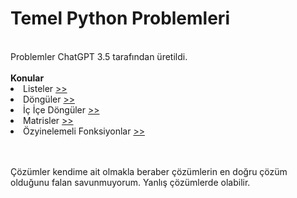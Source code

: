 <h1>Temel Python Problemleri</h1>
<br>
Problemler ChatGPT 3.5 tarafından üretildi.
<br><br>
<lu><strong>Konular</strong></lu>
<br>
<li>Listeler <a href=https://github.com/serhatkiyar/Temel-Python-Problemleri/tree/master/.Programlama%20I/Listeler/Liste%20Problemleri>>></a></li>
<li>Döngüler <a href=https://github.com/serhatkiyar/Temel-Python-Problemleri/tree/master/.Programlama%20I/D%C3%B6ng%C3%BCler/D%C3%B6ng%C3%BC%20Problemleri>>></a></li>
<li>İç İçe Döngüler <a href=https://github.com/serhatkiyar/Temel-Python-Problemleri/tree/master/.Programlama%20I/%C4%B0%C3%A7%20i%C3%A7e%20D%C3%B6ng%C3%BCler/%C4%B0%C3%A7%20%C4%B0%C3%A7e%20D%C3%B6ng%C3%BC%20Problemleri>>></a></li>
<li>Matrisler <a href=https://github.com/serhatkiyar/Temel-Python-Problemleri/tree/master/.Programlama%20I/Matrisler/Matris%20Problemleri>>></a></li>
<li>Özyinelemeli Fonksiyonlar <a href=https://github.com/serhatkiyar/Temel-Python-Problemleri/tree/master/.Programlama%20I/%C3%96zyinelemeli%20Fonksiyonlar/%C3%96zyinelemeli%20Fonksiyon%20Problemleri>>></a></li>
<br><br>
<p>Çözümler kendime ait olmakla beraber çözümlerin en doğru çözüm olduğunu falan savunmuyorum. Yanlış çözümlerde olabilir.</p>
